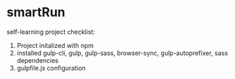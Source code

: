 # smartRun
self-learning project
checklist:
1. Project initalized with npm
2. installed gulp-cli, gulp, gulp-sass, browser-sync, gulp-autoprefixer, sass dependencies
3. gulpfile.js configuration

